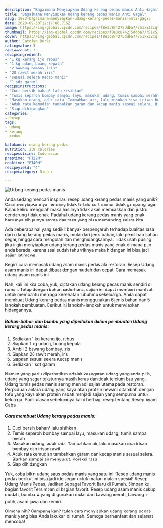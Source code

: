 ```yaml
---
description: "Bagaimana Menyiapkan Udang kerang pedas manis Anti Gagal"
title: "Bagaimana Menyiapkan Udang kerang pedas manis Anti Gagal"
slug: 1923-bagaimana-menyiapkan-udang-kerang-pedas-manis-anti-gagal
date: 2020-09-30T12:17:06.716Z
image: https://img-global.cpcdn.com/recipes/f8e3c874275ddba7/751x532cq70/udang-kerang-pedas-manis-foto-resep-utama.jpg
thumbnail: https://img-global.cpcdn.com/recipes/f8e3c874275ddba7/751x532cq70/udang-kerang-pedas-manis-foto-resep-utama.jpg
cover: https://img-global.cpcdn.com/recipes/f8e3c874275ddba7/751x532cq70/udang-kerang-pedas-manis-foto-resep-utama.jpg
author: Carolyn Burke
ratingvalue: 3
reviewcount: 3
recipeingredient:
- "1 kg kerang ijo rebus"
- "1 kg udang buang kepala"
- "2 bawang bombay iris"
- "20 rawit merah iris"
- "sesuai selera Kecap manis"
- "1 sdt garam"
recipeinstructions:
- "Cuci bersih bahan² lalu sisihkan"
- "Tumis separoh bombay sampai layu, masukan udang, tumis sampai merah"
- "Masukan udang, aduk rata. Tambahkan air, lalu masukan sisa irisan bombay dan irisan rawit"
- "Aduk rata kemudian tambahkan garam dan kecap manis sesuai selera. Biarkan sampai air menyusut. Koreksi rasa"
- "Siap dihidangkan"
categories:
- Resep
tags:
- udang
- kerang
- pedas

katakunci: udang kerang pedas 
nutrition: 259 calories
recipecuisine: Indonesian
preptime: "PT22M"
cooktime: "PT40M"
recipeyield: "4"
recipecategory: Dinner

---
```



![Udang kerang pedas manis](https://img-global.cpcdn.com/recipes/f8e3c874275ddba7/751x532cq70/udang-kerang-pedas-manis-foto-resep-utama.jpg)

Anda sedang mencari inspirasi resep udang kerang pedas manis yang unik? Cara menyiapkannya memang tidak terlalu sulit namun tidak gampang juga. Kalau keliru mengolah maka hasilnya tidak akan memuaskan dan justru cenderung tidak enak. Padahal udang kerang pedas manis yang enak harusnya sih punya aroma dan rasa yang bisa memancing selera kita.

Ada beberapa hal yang sedikit banyak berpengaruh terhadap kualitas rasa dari udang kerang pedas manis, mulai dari jenis bahan, lalu pemilihan bahan segar, hingga cara mengolah dan menghidangkannya. Tidak usah pusing jika ingin menyiapkan udang kerang pedas manis yang enak di mana pun anda berada, karena asal sudah tahu triknya maka hidangan ini bisa jadi sajian istimewa.

Begini cara memasak udang asam manis pedas ala restoran. Resep Udang asam manis ini dapat dibuat dengan mudah dan cepat. Cara memasak udang asam manis ini.


Nah, kali ini kita coba, yuk, ciptakan udang kerang pedas manis sendiri di rumah. Tetap dengan bahan sederhana, sajian ini dapat memberi manfaat untuk membantu menjaga kesehatan tubuhmu sekeluarga. Anda dapat membuat Udang kerang pedas manis menggunakan 6 jenis bahan dan 5 langkah pembuatan. Berikut ini langkah-langkah untuk menyiapkan hidangannya.

<!--inarticleads1-->

##### Bahan-bahan dan bumbu yang diperlukan dalam pembuatan Udang kerang pedas manis:

1. Sediakan 1 kg kerang ijo, rebus
1. Siapkan 1 kg udang, buang kepala
1. Ambil 2 bawang bombay. iris
1. Siapkan 20 rawit merah, iris
1. Siapkan sesuai selera Kecap manis
1. Sediakan 1 sdt garam


Namun yang perlu diperhatikan adalah kesegaran udang yang anda pilih, udang yang segar teksturnya masih keras dan tidak tercium bau yang. Udang tumis pedas manis sering menjadi sajian utama pada restoran. Perpaduan antara udang yang kaya akan protein hewani ditambah dengan tofu yang kaya akan protein nabati menjadi sajian yang sempurna untuk keluarga. Pada ulasan sebelumnya kami berbagi resep tentang Resep Ayam Cabai. 

<!--inarticleads2-->

##### Cara membuat Udang kerang pedas manis:

1. Cuci bersih bahan² lalu sisihkan
1. Tumis separoh bombay sampai layu, masukan udang, tumis sampai merah
1. Masukan udang, aduk rata. Tambahkan air, lalu masukan sisa irisan bombay dan irisan rawit
1. Aduk rata kemudian tambahkan garam dan kecap manis sesuai selera. Biarkan sampai air menyusut. Koreksi rasa
1. Siap dihidangkan


Yuk, coba bikin udang saus pedas manis yang satu ini. Resep udang manis pedas berikut ini bisa jadi ide segar untuk makan malam spesial! Resep Udang Manis Pedas, Jadikan Sebagai Favorit Baru di Rumah. Simpan ke bagian favorit Tersimpan di bagian favorit. Resep udang asam manis cukup mudah, bumbu ⏳ yang di gunakan mulai dari bawang merah, bawang ⭐ putih, asam jawa dan kemiri. 

Gimana nih? Gampang kan? Itulah cara menyiapkan udang kerang pedas manis yang bisa Anda lakukan di rumah. Semoga bermanfaat dan selamat mencoba!
